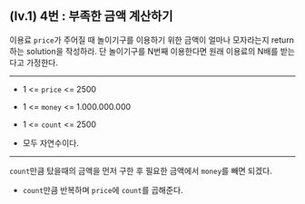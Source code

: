## (lv.1) 4번 : 부족한 금액 계산하기
이용료 `price`가 주어질 때 놀이기구를 이용하기 위한 금액이 얼마나 모자라는지 return하는 solution을 작성하라. 단 놀이기구를 N번째 이용한다면 원래 이용료의 N배를 받는다고 가정한다.

***

* 1 <= `price` <= 2500

* 1 <= `money` <= 1.000.000.000

* 1 <= `count` <= 2500

* 모두 자연수이다.

***

`count`만큼 탔을때의 금액을 먼저 구한 후 필요한 금액에서 `money`를 빼면 되겠다.

* `count`만큼 반복하며 `price`에 `count`를 곱해준다.

